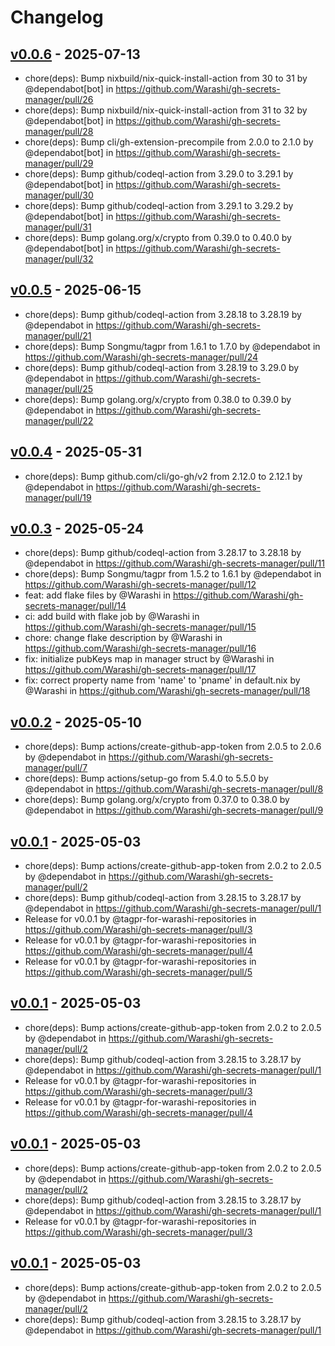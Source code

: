 # Changelog

## [v0.0.6](https://github.com/Warashi/gh-secrets-manager/compare/v0.0.5...v0.0.6) - 2025-07-13
- chore(deps): Bump nixbuild/nix-quick-install-action from 30 to 31 by @dependabot[bot] in https://github.com/Warashi/gh-secrets-manager/pull/26
- chore(deps): Bump nixbuild/nix-quick-install-action from 31 to 32 by @dependabot[bot] in https://github.com/Warashi/gh-secrets-manager/pull/28
- chore(deps): Bump cli/gh-extension-precompile from 2.0.0 to 2.1.0 by @dependabot[bot] in https://github.com/Warashi/gh-secrets-manager/pull/29
- chore(deps): Bump github/codeql-action from 3.29.0 to 3.29.1 by @dependabot[bot] in https://github.com/Warashi/gh-secrets-manager/pull/30
- chore(deps): Bump github/codeql-action from 3.29.1 to 3.29.2 by @dependabot[bot] in https://github.com/Warashi/gh-secrets-manager/pull/31
- chore(deps): Bump golang.org/x/crypto from 0.39.0 to 0.40.0 by @dependabot[bot] in https://github.com/Warashi/gh-secrets-manager/pull/32

## [v0.0.5](https://github.com/Warashi/gh-secrets-manager/compare/v0.0.4...v0.0.5) - 2025-06-15
- chore(deps): Bump github/codeql-action from 3.28.18 to 3.28.19 by @dependabot in https://github.com/Warashi/gh-secrets-manager/pull/21
- chore(deps): Bump Songmu/tagpr from 1.6.1 to 1.7.0 by @dependabot in https://github.com/Warashi/gh-secrets-manager/pull/24
- chore(deps): Bump github/codeql-action from 3.28.19 to 3.29.0 by @dependabot in https://github.com/Warashi/gh-secrets-manager/pull/25
- chore(deps): Bump golang.org/x/crypto from 0.38.0 to 0.39.0 by @dependabot in https://github.com/Warashi/gh-secrets-manager/pull/22

## [v0.0.4](https://github.com/Warashi/gh-secrets-manager/compare/v0.0.3...v0.0.4) - 2025-05-31
- chore(deps): Bump github.com/cli/go-gh/v2 from 2.12.0 to 2.12.1 by @dependabot in https://github.com/Warashi/gh-secrets-manager/pull/19

## [v0.0.3](https://github.com/Warashi/gh-secrets-manager/compare/v0.0.2...v0.0.3) - 2025-05-24
- chore(deps): Bump github/codeql-action from 3.28.17 to 3.28.18 by @dependabot in https://github.com/Warashi/gh-secrets-manager/pull/11
- chore(deps): Bump Songmu/tagpr from 1.5.2 to 1.6.1 by @dependabot in https://github.com/Warashi/gh-secrets-manager/pull/12
- feat: add flake files by @Warashi in https://github.com/Warashi/gh-secrets-manager/pull/14
- ci: add build with flake job by @Warashi in https://github.com/Warashi/gh-secrets-manager/pull/15
- chore: change flake description by @Warashi in https://github.com/Warashi/gh-secrets-manager/pull/16
- fix: initialize pubKeys map in manager struct by @Warashi in https://github.com/Warashi/gh-secrets-manager/pull/17
- fix: correct property name from 'name' to 'pname' in default.nix by @Warashi in https://github.com/Warashi/gh-secrets-manager/pull/18

## [v0.0.2](https://github.com/Warashi/gh-secrets-manager/compare/v0.0.1...v0.0.2) - 2025-05-10
- chore(deps): Bump actions/create-github-app-token from 2.0.5 to 2.0.6 by @dependabot in https://github.com/Warashi/gh-secrets-manager/pull/7
- chore(deps): Bump actions/setup-go from 5.4.0 to 5.5.0 by @dependabot in https://github.com/Warashi/gh-secrets-manager/pull/8
- chore(deps): Bump golang.org/x/crypto from 0.37.0 to 0.38.0 by @dependabot in https://github.com/Warashi/gh-secrets-manager/pull/9

## [v0.0.1](https://github.com/Warashi/gh-secrets-manager/commits/v0.0.1) - 2025-05-03
- chore(deps): Bump actions/create-github-app-token from 2.0.2 to 2.0.5 by @dependabot in https://github.com/Warashi/gh-secrets-manager/pull/2
- chore(deps): Bump github/codeql-action from 3.28.15 to 3.28.17 by @dependabot in https://github.com/Warashi/gh-secrets-manager/pull/1
- Release for v0.0.1 by @tagpr-for-warashi-repositories in https://github.com/Warashi/gh-secrets-manager/pull/3
- Release for v0.0.1 by @tagpr-for-warashi-repositories in https://github.com/Warashi/gh-secrets-manager/pull/4
- Release for v0.0.1 by @tagpr-for-warashi-repositories in https://github.com/Warashi/gh-secrets-manager/pull/5

## [v0.0.1](https://github.com/Warashi/gh-secrets-manager/commits/v0.0.1) - 2025-05-03
- chore(deps): Bump actions/create-github-app-token from 2.0.2 to 2.0.5 by @dependabot in https://github.com/Warashi/gh-secrets-manager/pull/2
- chore(deps): Bump github/codeql-action from 3.28.15 to 3.28.17 by @dependabot in https://github.com/Warashi/gh-secrets-manager/pull/1
- Release for v0.0.1 by @tagpr-for-warashi-repositories in https://github.com/Warashi/gh-secrets-manager/pull/3
- Release for v0.0.1 by @tagpr-for-warashi-repositories in https://github.com/Warashi/gh-secrets-manager/pull/4

## [v0.0.1](https://github.com/Warashi/gh-secrets-manager/commits/v0.0.1) - 2025-05-03
- chore(deps): Bump actions/create-github-app-token from 2.0.2 to 2.0.5 by @dependabot in https://github.com/Warashi/gh-secrets-manager/pull/2
- chore(deps): Bump github/codeql-action from 3.28.15 to 3.28.17 by @dependabot in https://github.com/Warashi/gh-secrets-manager/pull/1
- Release for v0.0.1 by @tagpr-for-warashi-repositories in https://github.com/Warashi/gh-secrets-manager/pull/3

## [v0.0.1](https://github.com/Warashi/gh-secrets-manager/commits/v0.0.1) - 2025-05-03
- chore(deps): Bump actions/create-github-app-token from 2.0.2 to 2.0.5 by @dependabot in https://github.com/Warashi/gh-secrets-manager/pull/2
- chore(deps): Bump github/codeql-action from 3.28.15 to 3.28.17 by @dependabot in https://github.com/Warashi/gh-secrets-manager/pull/1
